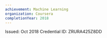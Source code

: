 ```yaml
---
achievement: Machine Learning
organization: Coursera 
completionYear: 2018
---
```


Issued: Oct 2018
Credential ID: ZRURA425Z8DD
